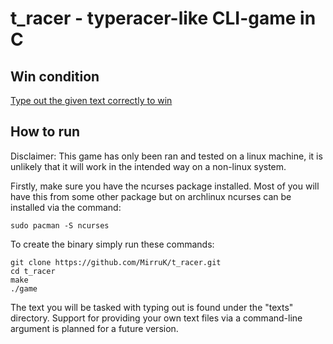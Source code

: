 # t_racer - typeracer-like CLI-game in C

## Win condition

<ins>Type out the given text correctly to win</ins>

## How to run

Disclaimer: This game has only been ran and tested on
a linux machine, it is unlikely that it will work in
the intended way on a non-linux system.

Firstly, make sure you have the ncurses package installed.
Most of you will have this from some other package but
on archlinux ncurses can be installed via the command:
```
sudo pacman -S ncurses
```

To create the binary simply run these commands:
```
git clone https://github.com/MirruK/t_racer.git
cd t_racer
make
./game
``` 


The text you will be tasked with typing out is found
under the "texts" directory. Support for providing
your own text files via a command-line argument is
planned for a future version.
